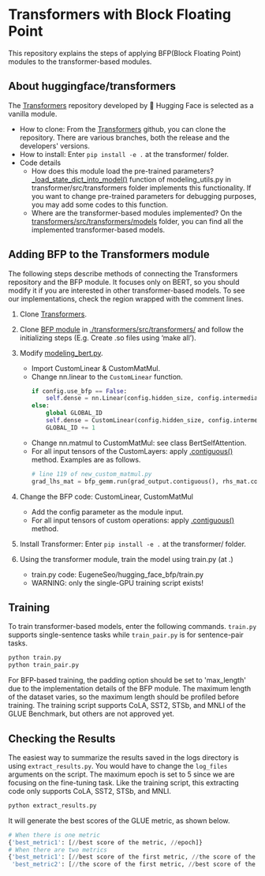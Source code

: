 # Transformers with Block Floating Point
This repository explains the steps of applying BFP(Block Floating Point) modules to the transformer-based modules.  

## About huggingface/transformers
The [Transformers](https://github.com/huggingface/transformers) repository developed by 🤗 Hugging Face is selected as a vanilla module.
- How to clone: From the [Transformers](https://github.com/huggingface/transformers) github, you can clone the repository. There are various branches, both the release and the developers' versions. 
- How to install: Enter `pip install -e .` at the transformer/ folder. 
- Code details
    - How does this module load the pre-trained parameters? [_load_state_dict_into_model()](https://github.com/huggingface/transformers/blob/df06fb1f0b0864ca0c2dcd9f7f6aab5de6447c59/src/transformers/modeling_utils.py#L451) function of modeling_utils.py in transformer/src/transformers folder implements this functionality. If you want to change pre-trained parameters for debugging purposes, you may add some codes to this function. 
    - Where are the transformer-based modules implemented? On the [transformers/src/transformers/models](https://github.com/huggingface/transformers/tree/main/src/transformers/models) folder, you can find all the implemented transformer-based models. 

## Adding BFP to the Transformers module
The following steps describe methods of connecting the Transformers repository and the BFP module. It focuses only on BERT, so you should modify it if you are interested in other transformer-based models. To see our implementations, check the region wrapped with the comment lines. 
1. Clone [Transformers](https://github.com/huggingface/transformers).
2. Clone [BFP module](https://github.com/yoonsung-kim/bfp-training) in [./transformers/src/transformers/](https://github.com/huggingface/transformers/tree/main/src/transformers) and follow the initializing steps (E.g. Create .so files using ‘make all’).
3. Modify [modeling_bert.py](https://github.com/huggingface/transformers/blob/main/src/transformers/models/bert/modeling_bert.py).  
    - Import CustomLinear & CustomMatMul.
    - Change nn.linear to the `CustomLinear` function.
        ```python
        if config.use_bfp == False:
            self.dense = nn.Linear(config.hidden_size, config.intermediate_size)
        else:
            global GLOBAL_ID
            self.dense = CustomLinear(config.hidden_size, config.intermediate_size, bias=True, precision_flag=config.PrecisionFlag, global_id=GLOBAL_ID, config=config)
            GLOBAL_ID += 1
        ```
    - Change nn.matmul to CustomMatMul: see class BertSelfAttention.
    - For all input tensors of the CustomLayers: apply [.contiguous()](https://pytorch.org/docs/stable/generated/torch.Tensor.contiguous.html) method. Examples are as follows. 
        ```python
        # line 119 of new_custom_matmul.py
        grad_lhs_mat = bfp_gemm.run(grad_output.contiguous(), rhs_mat.contiguous())
        ```
        
4. Change the BFP code: CustomLinear, CustomMatMul
    - Add the config parameter as the module input.
    - For all input tensors of custom operations: apply [.contiguous()](https://pytorch.org/docs/stable/generated/torch.Tensor.contiguous.html) method.
5. Install Transformer: Enter `pip install -e .` at the transformer/ folder. 
6. Using the transformer module, train the model using train.py (at .)
    -  train.py code: EugeneSeo/hugging_face_bfp/train.py
    - WARNING: only the single-GPU training script exists!

## Training
To train transformer-based models, enter the following commands. `train.py` supports single-sentence tasks while `train_pair.py` is for sentence-pair tasks. 
```bash
python train.py
python train_pair.py
```
For BFP-based training, the padding option should be set to 'max_length' due to the implementation details of the BFP module. The maximum length of the dataset varies, so the maximum length should be profiled before training. The training script supports CoLA, SST2, STSb, and MNLI of the GLUE Benchmark, but others are not approved yet. 

## Checking the Results
The easiest way to summarize the results saved in the logs directory is using `extract_results.py`. You would have to change the `log_files` arguments on the script. The maximum epoch is set to 5 since we are focusing on the fine-tuning task. Like the training script, this extracting code only supports CoLA, SST2, STSb, and MNLI. 
```bash
python extract_results.py
```
It will generate the best scores of the GLUE metric, as shown below. 
```python
# When there is one metric
{'best_metric1': [//best score of the metric, //epoch]}
# When there are two metrics
{'best_metric1': [//best score of the first metric, //the score of the second metric, //epoch], 
 'best_metric2': [//the score of the first metric, //best score of the second metric, //epoch]}
```
